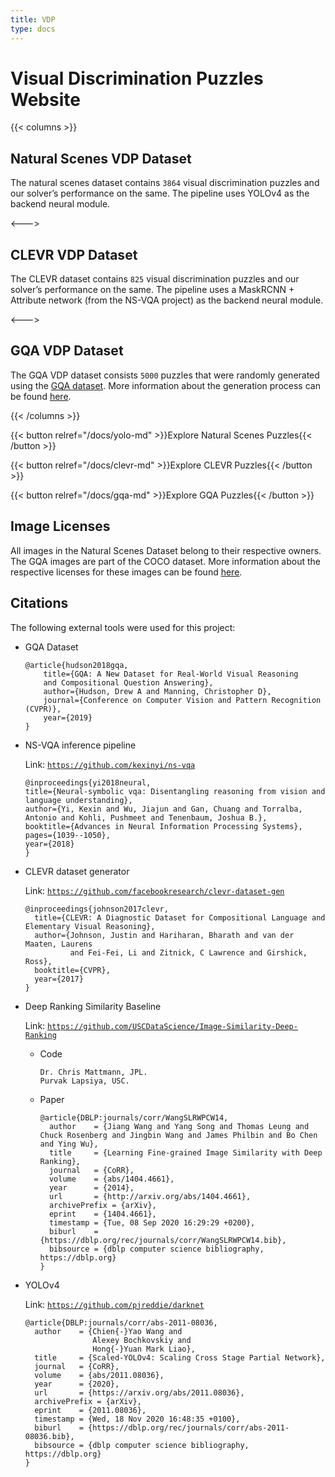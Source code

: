 ```yaml
---
title: VDP
type: docs
---
```


# Visual Discrimination Puzzles Website

{{< columns >}}
## Natural Scenes VDP Dataset

The natural scenes dataset contains `3864` visual discrimination puzzles and our solver’s performance on the same. The pipeline uses YOLOv4 as the backend neural module.


<--->

## CLEVR VDP Dataset

The CLEVR dataset contains `825` visual discrimination puzzles and our solver’s performance on the same. The pipeline uses a MaskRCNN + Attribute network (from the NS-VQA project) as the backend neural module.

<--->

## GQA VDP Dataset

The GQA VDP dataset consists `5000` puzzles that were randomly generated using the [GQA dataset](https://cs.stanford.edu/people/dorarad/gqa/index.html).  More information about the generation process can be found [here](/docs/gqa-md). 

{{< /columns >}}

{{< button relref="/docs/yolo-md" >}}Explore Natural Scenes Puzzles{{< /button >}}

{{< button relref="/docs/clevr-md" >}}Explore CLEVR Puzzles{{< /button >}}

{{< button relref="/docs/gqa-md" >}}Explore GQA Puzzles{{< /button >}}


## Image Licenses

All images in the Natural Scenes Dataset belong to their respective owners. The GQA images are part of the COCO dataset. More information about the respective licenses for these images can be found [here](https://cocodataset.org/#termsofuse).


## Citations

The following external tools were used for this project:

* GQA Dataset
    ```plaintext
    @article{hudson2018gqa,
        title={GQA: A New Dataset for Real-World Visual Reasoning 
        and Compositional Question Answering},
        author={Hudson, Drew A and Manning, Christopher D},
        journal={Conference on Computer Vision and Pattern Recognition (CVPR)},
        year={2019}
    }
    ```

* NS-VQA inference pipeline

    Link: [`https://github.com/kexinyi/ns-vqa`](https://github.com/kexinyi/ns-vqa)
    ```plaintext
    @inproceedings{yi2018neural,
    title={Neural-symbolic vqa: Disentangling reasoning from vision and language understanding},
    author={Yi, Kexin and Wu, Jiajun and Gan, Chuang and Torralba, Antonio and Kohli, Pushmeet and Tenenbaum, Joshua B.},
    booktitle={Advances in Neural Information Processing Systems},
    pages={1039--1050},
    year={2018}
    }
    ```

* CLEVR dataset generator 

    Link: [`https://github.com/facebookresearch/clevr-dataset-gen`](https://github.com/facebookresearch/clevr-dataset-gen)
    ```plaintext
    @inproceedings{johnson2017clevr,
      title={CLEVR: A Diagnostic Dataset for Compositional Language and Elementary Visual Reasoning},
      author={Johnson, Justin and Hariharan, Bharath and van der Maaten, Laurens
              and Fei-Fei, Li and Zitnick, C Lawrence and Girshick, Ross},
      booktitle={CVPR},
      year={2017}
    }
    ```
* Deep Ranking Similarity Baseline

    Link: [`https://github.com/USCDataScience/Image-Similarity-Deep-Ranking`](https://github.com/USCDataScience/Image-Similarity-Deep-Ranking)
    - Code
        ```plaintext
        Dr. Chris Mattmann, JPL.
        Purvak Lapsiya, USC.
        ```
    - Paper
        ```plaintext
        @article{DBLP:journals/corr/WangSLRWPCW14,
          author    = {Jiang Wang and Yang Song and Thomas Leung and Chuck Rosenberg and Jingbin Wang and James Philbin and Bo Chen and Ying Wu},
          title     = {Learning Fine-grained Image Similarity with Deep Ranking},
          journal   = {CoRR},
          volume    = {abs/1404.4661},
          year      = {2014},
          url       = {http://arxiv.org/abs/1404.4661},
          archivePrefix = {arXiv},
          eprint    = {1404.4661},
          timestamp = {Tue, 08 Sep 2020 16:29:29 +0200},
          biburl    = {https://dblp.org/rec/journals/corr/WangSLRWPCW14.bib},
          bibsource = {dblp computer science bibliography, https://dblp.org}
        }
        ```
* YOLOv4

    Link: [`https://github.com/pjreddie/darknet`](https://github.com/pjreddie/darknet)
    ```plaintext
    @article{DBLP:journals/corr/abs-2011-08036,
      author    = {Chien{-}Yao Wang and
                   Alexey Bochkovskiy and
                   Hong{-}Yuan Mark Liao},
      title     = {Scaled-YOLOv4: Scaling Cross Stage Partial Network},
      journal   = {CoRR},
      volume    = {abs/2011.08036},
      year      = {2020},
      url       = {https://arxiv.org/abs/2011.08036},
      archivePrefix = {arXiv},
      eprint    = {2011.08036},
      timestamp = {Wed, 18 Nov 2020 16:48:35 +0100},
      biburl    = {https://dblp.org/rec/journals/corr/abs-2011-08036.bib},
      bibsource = {dblp computer science bibliography, https://dblp.org}
    }
    ```
